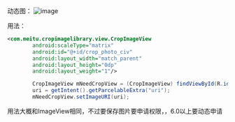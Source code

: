 动态图：
![image](https://github.com/waterCode/CropImageProject/blob/master/app/src/main/assets/ezgif.com-video-to-gif.gif)

用法：
```xml
<com.meitu.cropimagelibrary.view.CropImageView
        android:scaleType="matrix"
        android:id="@+id/crop_photo_civ"
        android:layout_width="match_parent"
        android:layout_height="0dp"
        android:layout_weight="1"/>
```
```java
        CropImageView mNeedCropView = (CropImageView) findViewById(R.id.crop_photo_civ);
        uri = getIntent().getParcelableExtra("uri");
        mNeedCropView.setImageURI(uri);
```
用法大概和ImageView相同，不过要保存图片要申请权限，，6.0以上要动态申请